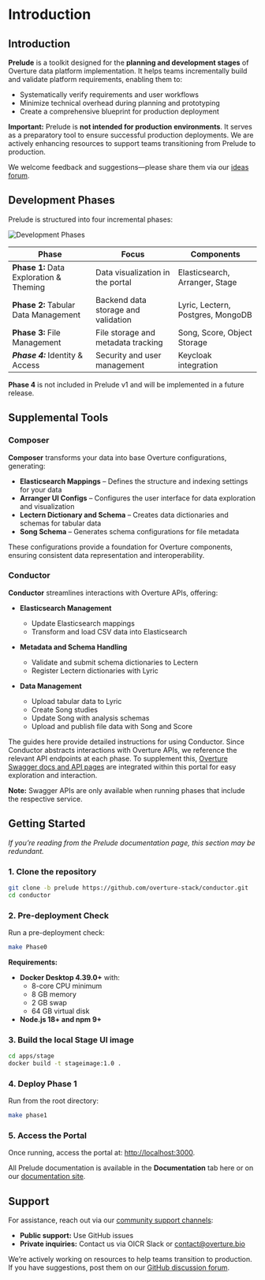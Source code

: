 # Introduction

## Introduction

**Prelude** is a toolkit designed for the **planning and development stages** of Overture data platform implementation. It helps teams incrementally build and validate platform requirements, enabling them to:

- Systematically verify requirements and user workflows
- Minimize technical overhead during planning and prototyping
- Create a comprehensive blueprint for production deployment

**Important:** Prelude is **not intended for production environments**. It serves as a preparatory tool to ensure successful production deployments. We are actively enhancing resources to support teams transitioning from Prelude to production.

We welcome feedback and suggestions—please share them via our [ideas forum](https://github.com/overture-stack/docs/discussions/categories/ideas).

## Development Phases

Prelude is structured into four incremental phases:

![Development Phases](/docs/images/DevelopmentPhases.png "Prelude Development Phases")

| **Phase**                               | **Focus**                           | **Components**                    |
| --------------------------------------- | ----------------------------------- | --------------------------------- |
| **Phase 1:** Data Exploration & Theming | Data visualization in the portal    | Elasticsearch, Arranger, Stage    |
| **Phase 2:** Tabular Data Management    | Backend data storage and validation | Lyric, Lectern, Postgres, MongoDB |
| **Phase 3:** File Management            | File storage and metadata tracking  | Song, Score, Object Storage       |
| **_Phase 4:_** Identity & Access        | Security and user management        | Keycloak integration              |

**Phase 4** is not included in Prelude v1 and will be implemented in a future release.

## Supplemental Tools

### Composer

**Composer** transforms your data into base Overture configurations, generating:

- **Elasticsearch Mappings** – Defines the structure and indexing settings for your data
- **Arranger UI Configs** – Configures the user interface for data exploration and visualization
- **Lectern Dictionary and Schema** – Creates data dictionaries and schemas for tabular data
- **Song Schema** – Generates schema configurations for file metadata

These configurations provide a foundation for Overture components, ensuring consistent data representation and interoperability.

### Conductor

**Conductor** streamlines interactions with Overture APIs, offering:

- **Elasticsearch Management**

  - Update Elasticsearch mappings
  - Transform and load CSV data into Elasticsearch

- **Metadata and Schema Handling**

  - Validate and submit schema dictionaries to Lectern
  - Register Lectern dictionaries with Lyric

- **Data Management**
  - Upload tabular data to Lyric
  - Create Song studies
  - Update Song with analysis schemas
  - Upload and publish file data with Song and Score

The guides here provide detailed instructions for using Conductor. Since Conductor abstracts interactions with Overture APIs, we reference the relevant API endpoints at each phase. To supplement this, [Overture Swagger docs and API pages](/swaggerDocs/overview) are integrated within this portal for easy exploration and interaction.

**Note:** Swagger APIs are only available when running phases that include the respective service.

## Getting Started

_If you’re reading from the Prelude documentation page, this section may be redundant._

### 1. Clone the repository

```sh
git clone -b prelude https://github.com/overture-stack/conductor.git
cd conductor
```

### 2. Pre-deployment Check

Run a pre-deployment check:

```sh
make Phase0
```

**Requirements:**

- **Docker Desktop 4.39.0+** with:
  - 8-core CPU minimum
  - 8 GB memory
  - 2 GB swap
  - 64 GB virtual disk
- **Node.js 18+ and npm 9+**

### 3. Build the local Stage UI image

```sh
cd apps/stage
docker build -t stageimage:1.0 .
```

### 4. Deploy Phase 1

Run from the root directory:

```sh
make phase1
```

### 5. Access the Portal

Once running, access the portal at: [http://localhost:3000](http://localhost:3000).

All Prelude documentation is available in the **Documentation** tab here or on our [documentation site](https://docs.overture.bio/other-software/prelude).

## Support

For assistance, reach out via our [community support channels](https://docs.overture.bio/community/support):

- **Public support:** Use GitHub issues
- **Private inquiries:** Contact us via OICR Slack or [contact@overture.bio](mailto:contact@overture.bio)

We’re actively working on resources to help teams transition to production. If you have suggestions, post them on our [GitHub discussion forum](https://github.com/overture-stack/docs/discussions/categories/ideas).
